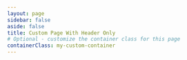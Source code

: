 ```yaml
---
layout: page
sidebar: false
aside: false
title: Custom Page With Header Only
# Optional - customize the container class for this page
containerClass: my-custom-container
---
```


<script setup>
import WFCEditor from './.vitepress/theme/components/Editor/Index.vue'
</script>

<WFCEditor />
